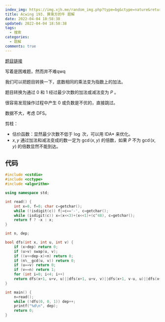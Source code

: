```yaml
---
index_img: https://img.xjh.me/random_img.php?type=bg&ctype=nature&return=302&seed=913312
title: Acwing 193. 算乘方的牛 题解
date: 2022-04-04 18:58:38
updated: 2022-04-04 18:58:38
tags:
  - 搜索
categories:
  - 题解
comments: true
---
```

[题目链接](https://www.acwing.com/problem/content/195/)

写着是困难题，然而并不难qwq

我们可以把题目转换一下，底数相同的乘法变为指数上的加法。

题目转换为通过 $0$ 和 $1$ 经过最少次数的加法或减法变为 $P$ 。

很容易发现操作过程中产生 $0$ 或负数是不优的，直接跳过。

数据不大，考虑 DFS。

剪枝：

- 估价函数：显然最少次数不低于 $\log$ 次，可以用 IDA* 来优化。
- $x,y$ 通过加法和减法变成的数一定为 $\gcd(x,y)$ 的倍数，如果 $P$ 不为 $\gcd(x,y)$ 的倍数显然不能到达。

## 代码

```cpp
#include <cstdio>
#include <cctype>
#include <algorithm>

using namespace std;

int read() {
	int x=0, f=0; char c=getchar();
	while (!isdigit(c)) f|=c=='-', c=getchar();
	while (isdigit(c)) x=(x<<3)+(x<<1)+(c^48), c=getchar();
	return f ? -x : x;
}

int n, dep;

bool dfs(int x, int u, int v) {
	if (x>dep) return 0;
	if (u>v) swap(u, v);
	if ((v<<dep-x)<n) return 0;
	if (n%__gcd(u, v)) return 0;
	if (u==v) return 0;
	if (v==n) return 1;
	for (int i=0; i<4; i++)
	return dfs(x+1, u+v, u)||dfs(x+1, u+v, v)||dfs(x+1, v-u, u)||dfs(x+1, v-u, v)||dfs(x+1, u+u, u)||dfs(x+1, u+u, v)||dfs(x+1, v+v, u)||dfs(x+1, v+v, v);
}

int main() {
	n=read();
	while (!dfs(0, 0, 1)) dep++;
	printf("%d\n", dep);
	return 0;
}
```

